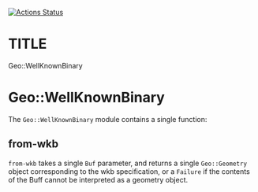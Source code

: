 [![Actions Status](https://github.com/kjpye/Geo-WellKnownBinary/actions/workflows/test.yml/badge.svg)](https://github.com/kjpye/Geo-WellKnownBinary/actions)

TITLE
=====

Geo::WellKnownBinary

Geo::WellKnownBinary
====================

The `Geo::WellKnownBinary` module contains a single function:

from-wkb
--------

`from-wkb` takes a single `Buf` parameter, and returns a single `Geo::Geometry` object corresponding to the wkb specification, or a `Failure` if the contents of the Buff cannot be interpreted as a geometry object.


